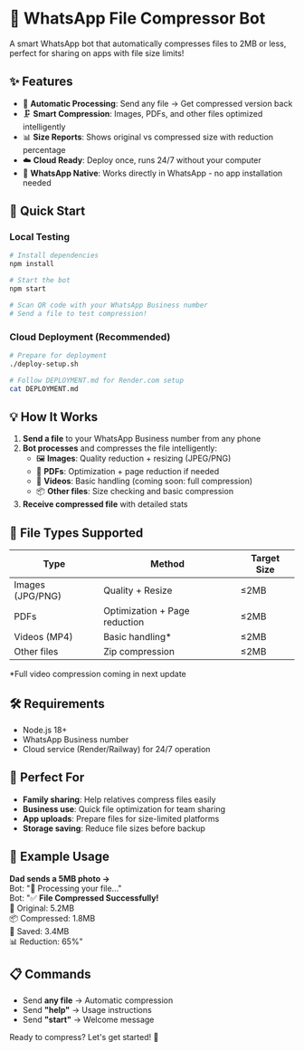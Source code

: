 # 🤖 WhatsApp File Compressor Bot

A smart WhatsApp bot that automatically compresses files to 2MB or less, perfect for sharing on apps with file size limits!

## ✨ Features

- 🔄 **Automatic Processing**: Send any file → Get compressed version back
- 🗜️ **Smart Compression**: Images, PDFs, and other files optimized intelligently
- 📊 **Size Reports**: Shows original vs compressed size with reduction percentage
- ☁️ **Cloud Ready**: Deploy once, runs 24/7 without your computer
- 📱 **WhatsApp Native**: Works directly in WhatsApp - no app installation needed

## 🚀 Quick Start

### Local Testing

```bash
# Install dependencies
npm install

# Start the bot
npm start

# Scan QR code with your WhatsApp Business number
# Send a file to test compression!
```

### Cloud Deployment (Recommended)

```bash
# Prepare for deployment
./deploy-setup.sh

# Follow DEPLOYMENT.md for Render.com setup
cat DEPLOYMENT.md
```

## 💡 How It Works

1. **Send a file** to your WhatsApp Business number from any phone
2. **Bot processes** and compresses the file intelligently:
   - 🖼️ **Images**: Quality reduction + resizing (JPEG/PNG)
   - 📄 **PDFs**: Optimization + page reduction if needed
   - 🎥 **Videos**: Basic handling (coming soon: full compression)
   - 📦 **Other files**: Size checking and basic compression
3. **Receive compressed file** with detailed stats

## 📁 File Types Supported

| Type             | Method                        | Target Size |
| ---------------- | ----------------------------- | ----------- |
| Images (JPG/PNG) | Quality + Resize              | ≤2MB        |
| PDFs             | Optimization + Page reduction | ≤2MB        |
| Videos (MP4)     | Basic handling\*              | ≤2MB        |
| Other files      | Zip compression               | ≤2MB        |

\*Full video compression coming in next update

## 🛠️ Requirements

- Node.js 18+
- WhatsApp Business number
- Cloud service (Render/Railway) for 24/7 operation

## 📱 Perfect For

- **Family sharing**: Help relatives compress files easily
- **Business use**: Quick file optimization for team sharing
- **App uploads**: Prepare files for size-limited platforms
- **Storage saving**: Reduce file sizes before backup

## 🎯 Example Usage

**Dad sends a 5MB photo →**  
Bot: "🔄 Processing your file..."  
Bot: "✅ **File Compressed Successfully!**  
📁 Original: 5.2MB  
📦 Compressed: 1.8MB  
💾 Saved: 3.4MB  
📊 Reduction: 65%"

## 📋 Commands

- Send **any file** → Automatic compression
- Send **"help"** → Usage instructions
- Send **"start"** → Welcome message

Ready to compress? Let's get started! 🚀

